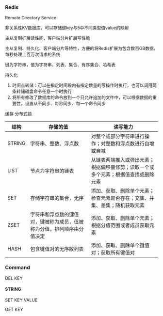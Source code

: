 ### Redis

Remote Directory Service

非关系性KV数据库，可以存储键key与5中不同类型值value的映射

主从复制扩展读性能，客户端分片扩展写性能

主从复制、持久化、客户端分片等特性，方便的将Redis扩展为包含数百GB数据，每秒处理上百万次请求的系统

键为字符串，值为字符串、列表、集合、有序集合、哈希表

持久化

1. 时间点转储：可以在指定时间段内有指定数量的写操作时执行，也可以调用两条转储磁盘命令任意一个时执行
2. 将所有修改了数据库的命令放到一个只允许追加的文件中，可以根据数据的重要性，设置从不同步、每秒同步、每一个命令同步

缓存 分布式锁

| 结构   | 存储的值                                                     | 读写能力                                                     |
| ------ | ------------------------------------------------------------ | ------------------------------------------------------------ |
| STRING | 字符串、整数、浮点数                                         | 对整个或部分字符串进行操作；对整数和浮点数进行自增或自减     |
| LIST   | 节点为字符串的链表                                           | 从链表两端推入或弹出元素；根据偏移量修剪；读取一个或多个元素；根据值查找或删除元素 |
| SET    | 存储字符串的集合，无序                                       | 添加、获取、删除单个元素；检查元素是否存在；交集、并集、差集；随机获取元素 |
| ZSET   | 字符串和浮点数的键值对，键被称为成员，值被称为分值，排列顺序由分值决定 | 添加、获取、删除单个元素；根据分值范围或者成员获取元素       |
| HASH   | 包含键值对的无序散列表                                       | 添加、获取、删除单个键值对；获取所有键值对                   |

### Command

DEL KEY

#### STRING

SET KEY VALUE

GET KEY

